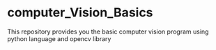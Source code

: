 # computer_Vision_Basics
This repository provides you the basic computer vision program using python language and opencv library 
